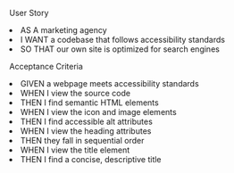<p>User Story
<li> AS A marketing agency
<li>I WANT a codebase that follows accessibility standards
<li>SO THAT our own site is optimized for search engines

<p>Acceptance Criteria
<li>GIVEN a webpage meets accessibility standards
<li>WHEN I view the source code 
<li>THEN I find semantic HTML elements 
<li>WHEN I view the icon and image elements
<li>THEN I find accessible alt attributes
<li>WHEN I view the heading attributes
<li>THEN they fall in sequential order
<li>WHEN I view the title element
<li>THEN I find a concise, descriptive title
